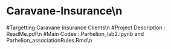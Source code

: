 # Caravane-Insurance\n
#Targetting Caravane Insurance Clients\n
#Project Description : ReadMe.pdf\n
#Main Codes : Parhelion_lab2.ipynb and Parhelion_associationRules.Rmd\n
